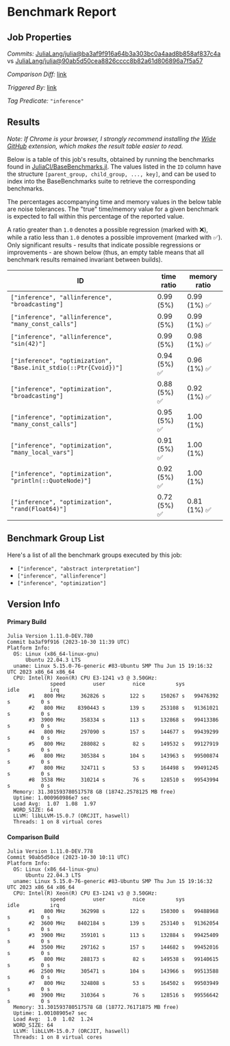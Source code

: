 # Benchmark Report

## Job Properties

*Commits:* [JuliaLang/julia@ba3af9f916a64b3a303bc0a4aad8b858af837c4a](https://github.com/JuliaLang/julia/commit/ba3af9f916a64b3a303bc0a4aad8b858af837c4a) vs [JuliaLang/julia@90ab5d50cea8826cccc8b82a61d806896a7f5a57](https://github.com/JuliaLang/julia/commit/90ab5d50cea8826cccc8b82a61d806896a7f5a57)

*Comparison Diff:* [link](https://github.com/JuliaLang/julia/compare/90ab5d50cea8826cccc8b82a61d806896a7f5a57..ba3af9f916a64b3a303bc0a4aad8b858af837c4a)

*Triggered By:* [link](https://github.com/JuliaLang/julia/pull/51934)

*Tag Predicate:* `"inference"`

## Results

*Note: If Chrome is your browser, I strongly recommend installing the [Wide GitHub](https://chrome.google.com/webstore/detail/wide-github/kaalofacklcidaampbokdplbklpeldpj?hl=en)
extension, which makes the result table easier to read.*

Below is a table of this job's results, obtained by running the benchmarks found in
[JuliaCI/BaseBenchmarks.jl](https://github.com/JuliaCI/BaseBenchmarks.jl). The values
listed in the `ID` column have the structure `[parent_group, child_group, ..., key]`,
and can be used to index into the BaseBenchmarks suite to retrieve the corresponding
benchmarks.

The percentages accompanying time and memory values in the below table are noise tolerances. The "true"
time/memory value for a given benchmark is expected to fall within this percentage of the reported value.

A ratio greater than `1.0` denotes a possible regression (marked with :x:), while a ratio less
than `1.0` denotes a possible improvement (marked with :white_check_mark:). Only significant results - results
that indicate possible regressions or improvements - are shown below (thus, an empty table means that all
benchmark results remained invariant between builds).

| ID | time ratio | memory ratio |
|----|------------|--------------|
| `["inference", "allinference", "broadcasting"]` | 0.99 (5%)  | 0.99 (1%) :white_check_mark: |
| `["inference", "allinference", "many_const_calls"]` | 0.99 (5%)  | 0.99 (1%) :white_check_mark: |
| `["inference", "allinference", "sin(42)"]` | 0.99 (5%)  | 0.98 (1%) :white_check_mark: |
| `["inference", "optimization", "Base.init_stdio(::Ptr{Cvoid})"]` | 0.94 (5%) :white_check_mark: | 0.96 (1%) :white_check_mark: |
| `["inference", "optimization", "broadcasting"]` | 0.88 (5%) :white_check_mark: | 0.92 (1%) :white_check_mark: |
| `["inference", "optimization", "many_const_calls"]` | 0.95 (5%) :white_check_mark: | 1.00 (1%)  |
| `["inference", "optimization", "many_local_vars"]` | 0.91 (5%) :white_check_mark: | 1.00 (1%)  |
| `["inference", "optimization", "println(::QuoteNode)"]` | 0.92 (5%) :white_check_mark: | 1.00 (1%)  |
| `["inference", "optimization", "rand(Float64)"]` | 0.72 (5%) :white_check_mark: | 0.81 (1%) :white_check_mark: |

## Benchmark Group List

Here's a list of all the benchmark groups executed by this job:

- `["inference", "abstract interpretation"]`
- `["inference", "allinference"]`
- `["inference", "optimization"]`

## Version Info

#### Primary Build

```
Julia Version 1.11.0-DEV.780
Commit ba3af9f916 (2023-10-30 11:39 UTC)
Platform Info:
  OS: Linux (x86_64-linux-gnu)
      Ubuntu 22.04.3 LTS
  uname: Linux 5.15.0-76-generic #83-Ubuntu SMP Thu Jun 15 19:16:32 UTC 2023 x86_64 x86_64
  CPU: Intel(R) Xeon(R) CPU E3-1241 v3 @ 3.50GHz: 
              speed         user         nice          sys         idle          irq
       #1   800 MHz     362826 s        122 s     150267 s   99476392 s          0 s
       #2   800 MHz    8390443 s        139 s     253108 s   91361021 s          0 s
       #3  3900 MHz     358334 s        113 s     132868 s   99413386 s          0 s
       #4   800 MHz     297090 s        157 s     144677 s   99439299 s          0 s
       #5   800 MHz     288082 s         82 s     149532 s   99127919 s          0 s
       #6   800 MHz     305384 s        104 s     143963 s   99500874 s          0 s
       #7   800 MHz     324711 s         53 s     164498 s   99491245 s          0 s
       #8  3538 MHz     310214 s         76 s     128510 s   99543994 s          0 s
  Memory: 31.301593780517578 GB (18742.2578125 MB free)
  Uptime: 1.000960986e7 sec
  Load Avg:  1.07  1.08  1.97
  WORD_SIZE: 64
  LLVM: libLLVM-15.0.7 (ORCJIT, haswell)
  Threads: 1 on 8 virtual cores

```

#### Comparison Build

```
Julia Version 1.11.0-DEV.778
Commit 90ab5d50ce (2023-10-30 10:11 UTC)
Platform Info:
  OS: Linux (x86_64-linux-gnu)
      Ubuntu 22.04.3 LTS
  uname: Linux 5.15.0-76-generic #83-Ubuntu SMP Thu Jun 15 19:16:32 UTC 2023 x86_64 x86_64
  CPU: Intel(R) Xeon(R) CPU E3-1241 v3 @ 3.50GHz: 
              speed         user         nice          sys         idle          irq
       #1   800 MHz     362998 s        122 s     150300 s   99488968 s          0 s
       #2  3600 MHz    8402184 s        139 s     253140 s   91362054 s          0 s
       #3  3900 MHz     359101 s        113 s     132884 s   99425409 s          0 s
       #4  3500 MHz     297162 s        157 s     144682 s   99452016 s          0 s
       #5   800 MHz     288173 s         82 s     149538 s   99140615 s          0 s
       #6  2500 MHz     305471 s        104 s     143966 s   99513588 s          0 s
       #7   800 MHz     324808 s         53 s     164502 s   99503949 s          0 s
       #8  3900 MHz     310364 s         76 s     128516 s   99556642 s          0 s
  Memory: 31.301593780517578 GB (18772.76171875 MB free)
  Uptime: 1.00108905e7 sec
  Load Avg:  1.0  1.02  1.24
  WORD_SIZE: 64
  LLVM: libLLVM-15.0.7 (ORCJIT, haswell)
  Threads: 1 on 8 virtual cores

```
